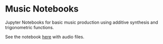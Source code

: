 # Music Notebooks
Jupyter Notebooks for basic music production using additive synthesis and trigonometric functions.

See the notebook [here](https://ttesmer.github.io/music_notebooks) with audio files.
